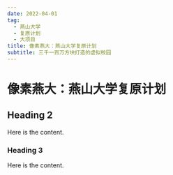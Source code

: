 ```yaml
---
date: 2022-04-01
tag:
  - 燕山大学
  - 复原计划
  - 大项目
title: 像素燕大：燕山大学复原计划
subtitle: 三千一百万方块打造的虚拟校园
---
```


# 像素燕大：燕山大学复原计划

## Heading 2

Here is the content.

### Heading 3

Here is the content.
